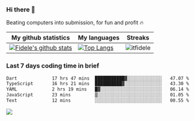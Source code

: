 ### Hi there 👋
<p>Beating computers into submission, for fun and profit 🔥</p>

|My github statistics|My languages|Streaks|
|-|-|-|
|[![Fidele's github stats](https://github-readme-stats.vercel.app/api?username=itfidele&count_private=true&show_icons=true&theme=dark&hide_title=true)](https://github.com/itfidele)|[![Top Langs](https://github-readme-stats.vercel.app/api/top-langs/?username=itfidele&show_icons=true&langs_count=8&theme=dark&layout=compact&hide_title=true)](https://github.com/itfidele)|![itfidele](https://github-readme-streak-stats.herokuapp.com/?user=itfidele&theme=dark)

### Last 7 days coding time in brief
<!--START_SECTION:waka-->

```txt
Dart             17 hrs 47 mins  ███████████▓░░░░░░░░░░░░░   47.07 %
TypeScript       16 hrs 21 mins  ██████████▓░░░░░░░░░░░░░░   43.30 %
YAML             2 hrs 19 mins   █▓░░░░░░░░░░░░░░░░░░░░░░░   06.14 %
JavaScript       23 mins         ▒░░░░░░░░░░░░░░░░░░░░░░░░   01.05 %
Text             12 mins         ░░░░░░░░░░░░░░░░░░░░░░░░░   00.55 %
```

<!--END_SECTION:waka-->

![](https://komarev.com/ghpvc/?username=itfidele)
